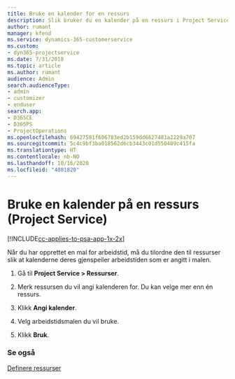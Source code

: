 ```yaml
---
title: Bruke en kalender for en ressurs
description: Slik bruker du en kalender på en ressurs i Project Service
author: rumant
manager: kfend
ms.service: dynamics-365-customerservice
ms.custom:
- dyn365-projectservice
ms.date: 7/31/2018
ms.topic: article
ms.author: rumant
audience: Admin
search.audienceType:
- admin
- customizer
- enduser
search.app:
- D365CE
- D365PS
- ProjectOperations
ms.openlocfilehash: 69427581f606783ed2b159dd6627481a2229a707
ms.sourcegitcommit: 5c4c9bf3ba018562d6cb3443c01d550489c415fa
ms.translationtype: HT
ms.contentlocale: nb-NO
ms.lasthandoff: 10/16/2020
ms.locfileid: "4081820"
---
```

# <a name="apply-a-calendar-to-a-resource-project-service"></a>Bruke en kalender på en ressurs (Project Service)

[!INCLUDE[cc-applies-to-psa-app-1x-2x](../includes/cc-applies-to-psa-app-1x-2x.md)]

Når du har opprettet en mal for arbeidstid, må du tilordne den til ressurser slik at kalenderne deres gjenspeiler arbeidstiden som er angitt i malen.  
  
1.  Gå til **Project Service > Ressurser**.  
  
2.  Merk ressursen du vil angi kalenderen for. Du kan velge mer enn én ressurs.  
  
3.  Klikk **Angi kalender**.  
  
4.  Velg arbeidstidsmalen du vil bruke.  
  
5.  Klikk **Bruk**.  
  
### <a name="see-also"></a>Se også  
 [Definere ressurser](../psa/set-up-resources.md)
